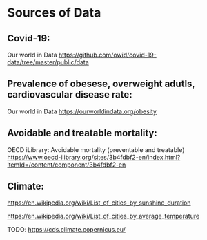 # Sources of Data

## Covid-19:
Our world in Data
https://github.com/owid/covid-19-data/tree/master/public/data

## Prevalence of obesese, overweight adutls, cardiovascular disease rate:
Our world in Data
https://ourworldindata.org/obesity

## Avoidable and treatable mortality:
OECD iLibrary: Avoidable mortality (preventable and treatable)
https://www.oecd-ilibrary.org/sites/3b4fdbf2-en/index.html?itemId=/content/component/3b4fdbf2-en

## Climate:
https://en.wikipedia.org/wiki/List_of_cities_by_sunshine_duration

https://en.wikipedia.org/wiki/List_of_cities_by_average_temperature

TODO: https://cds.climate.copernicus.eu/
